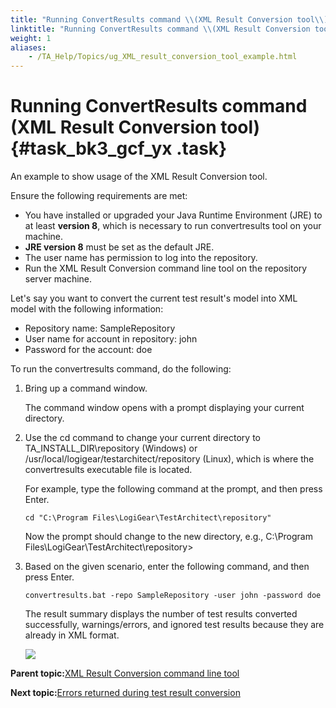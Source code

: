 ```yaml
--- 
title: "Running ConvertResults command \\(XML Result Conversion tool\\)"
linktitle: "Running ConvertResults command \\(XML Result Conversion tool\\)"
weight: 1
aliases: 
    - /TA_Help/Topics/ug_XML_result_conversion_tool_example.html
---
```

# Running ConvertResults command \(XML Result Conversion tool\) {#task_bk3_gcf_yx .task}

An example to show usage of the XML Result Conversion tool.

Ensure the following requirements are met:

-   You have installed or upgraded your Java Runtime Environment \(JRE\) to at least **version 8**, which is necessary to run convertresults tool on your machine.
-   **JRE version 8** must be set as the default JRE.
-   The user name has permission to log into the repository.
-   Run the XML Result Conversion command line tool on the repository server machine.

Let's say you want to convert the current test result's model into XML model with the following information:

-   Repository name: SampleRepository
-   User name for account in repository: john
-   Password for the account: doe

To run the convertresults command, do the following:

1.  Bring up a command window.

    The command window opens with a prompt displaying your current directory.

2.  Use the cd command to change your current directory to TA\_INSTALL\_DIR\\repository \(Windows\) or /usr/local/logigear/testarchitect/repository \(Linux\), which is where the convertresults executable file is located.

    For example, type the following command at the prompt, and then press Enter.

    ```
    cd "C:\Program Files\LogiGear\TestArchitect\repository"
    ```

    Now the prompt should change to the new directory, e.g., C:\\Program Files\\LogiGear\\TestArchitect\\repository\>

3.  Based on the given scenario, enter the following command, and then press Enter.

    ```
    convertresults.bat -repo SampleRepository -user john -password doe
    ```

    The result summary displays the number of test results converted successfully, warnings/errors, and ignored test results because they are already in XML format.

    ![](../Images/XML_command_line.png)


**Parent topic:**[XML Result Conversion command line tool](../../TA_Help/Topics/ug_XML_result_conversion_tool.html)

**Next topic:**[Errors returned during test result conversion](../../TA_Help/Topics/ug_results_conversion_error_code.html)

